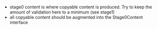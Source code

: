  - stage0 content is where copyable content is produced. Try to keep the amount of validation here to a minimum (see stage1)
 - all copyable content should be augmented into the Stage0Content interface